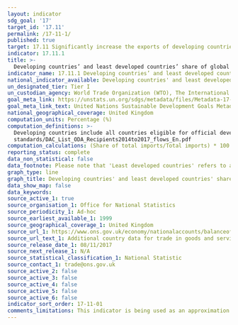 ```yaml
---
layout: indicator
sdg_goal: '17'
target_id: '17.11'
permalink: /17-11-1/
published: true
target: 17.11 Significantly increase the exports of developing countries, in particular with a view to doubling the least developed countries’ share of global exports by 2020
indicator: 17.11.1
title: >-
  Developing countries’ and least developed countries’ share of global exports
indicator_name: 17.11.1 Developing countries’ and least developed countries’ share of global exports
national_indicator_available: Developing countries' and least developed countries' share of UK imports 
un_designated_tier: Tier I
un_custodian_agency: World Trade Organization (WTO), The International Trade Centre (ITC), United Nations Conference on Trade and Development (UNCTAD)
goal_meta_link: https://unstats.un.org/sdgs/metadata/files/Metadata-17-11-01.pdf
goal_meta_link_text: United Nations Sustainable Development Goals Metadata (PDF 216 KB)
national_geographical_coverage: United Kingdom
computation_units: Percentage (%)
computation_definitions: >-
  Developing countries include all countries eligible for official development assistance (ODA), including least developed countries (LDCs).  For a full list of ODA recipients and LDCs, please see http://www.oecd.org/dac/financing-sustainable-development/development-finance-
  standards/DAC_List_ODA_Recipients2014to2017_flows_En.pdf
computation_calculations: (Share of total imports/Total imports) * 100
reporting_status: complete
data_non_statistical: false
data_footnote: Please note that 'Least developed countries' refers to a subset of developing countries, and therefore are included in the developing country figures. 
graph_type: line
graph_title: Developing countries' and least developed countries' share of UK imports 
data_show_map: false
data_keywords:  
source_active_1: true
source_organisation_1: Office for National Statistics 
source_periodicity_1: Ad-hoc
source_earliest_available_1: 1999
source_geographical_coverage_1: United Kingdom
source_url_1: https://www.ons.gov.uk/economy/nationalaccounts/balanceofpayments/adhocs/007716additionalcountrydatafortradeingoodsandservicesbetween1999and2016
source_url_text_1: Additional country data for trade in goods and services between 1999 and 2016
source_release_date_1: 08/11/2017
source_next_release_1: N/A
source_statistical_classification_1: National Statistic
source_contact_1: trade@ons.gov.uk
source_active_2: false
source_active_3: false
source_active_4: false
source_active_5: false
source_active_6: false
indicator_sort_order: 17-11-01
comments_limitations: This indicator is being used as an approximation of the UN SDG Indicator. Where possible, we will work to identify or develop UK data to meet the global indicator specification. This indicator has been identified in collaboration with topic experts.
---
```

